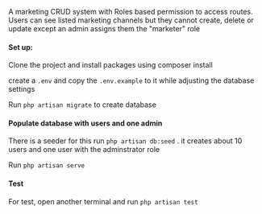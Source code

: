 A marketing CRUD system with Roles based permission to access routes. 
Users can see listed marketing channels but they cannot create, delete or update except an admin assigns them the "marketer" role

#### Set up:

Clone the project and install packages using composer install 

create a `.env` and copy the `.env.example` to it while adjusting the database settings

Run `php artisan migrate` to create database

#### Populate database with users and one admin
There is a seeder for this
run `php artisan db:seed`  . it creates about 10 users and one user with the adminstrator role 

Run `php artisan serve`

#### Test
For test, open another terminal and run `php artisan test`
